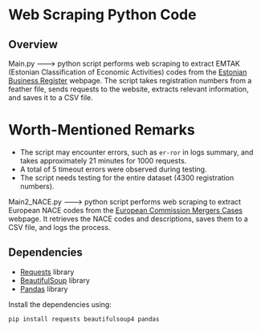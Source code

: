 # Web Scraping Python Code

## Overview

Main.py ---> python script performs web scraping to extract EMTAK (Estonian Classification of Economic Activities) codes from the [Estonian Business Register](https://ariregister.rik.ee/eng/company/) webpage. The script takes registration numbers from a feather file, sends requests to the website, extracts relevant information, and saves it to a CSV file.

# Worth-Mentioned Remarks
- The script may encounter errors, such as `er-ror` in logs summary, and takes approximately 21 minutes for 1000 requests.
- A total of 5 timeout errors were observed during testing.
- The script needs testing for the entire dataset (4300 registration numbers).

Main2_NACE.py ---> python script performs web scraping to extract European NACE codes from the [European Commission Mergers Cases](https://ec.europa.eu/competition/mergers/cases/index/nace_all.html) webpage. It retrieves the NACE codes and descriptions, saves them to a CSV file, and logs the process.

## Dependencies
- [Requests](https://docs.python-requests.org/en/master/) library
- [BeautifulSoup](https://www.crummy.com/software/BeautifulSoup/bs4/doc/) library
- [Pandas](https://pandas.pydata.org/) library

Install the dependencies using:
```bash
pip install requests beautifulsoup4 pandas
